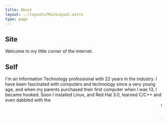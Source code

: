 ```yaml
---
title: About
layout: ../layouts/MainLayout.astro
type: page
---
```


## Site

Welcome to my little corner of the internet.

## Self

I'm an Information Technology professional with 22 years in the industry. I have been fascinated with computers and technology since a very young age, and when my parents purchased their first computer when I was 13, I became hooked. Soon I installed Linux, and Red Hat 3.0, learned C/C++ and even dabbled with the <marquee> tag on Geocities. 

This site, sans <marquee>, is my new home online.

